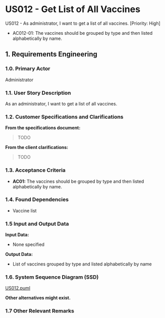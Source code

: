 # US012 - Get List of All Vaccines

US012 - As administrator, I want to get a list of all vaccines. [Priority: High]
- AC012-01: The vaccines should be grouped by type and then listed alphabetically by name.


## 1. Requirements Engineering

### 1.0. Primary Actor
Administrator

### 1.1. User Story Description
As an administrator, I want to get a list of all vaccines.

### 1.2. Customer Specifications and Clarifications

**From the specifications document:**

> TODO

**From the client clarifications:**

> TODO

### 1.3. Acceptance Criteria

* **AC01:** The vaccines should be grouped by type and then listed alphabetically by name.

### 1.4. Found Dependencies

* Vaccine list

### 1.5 Input and Output Data

**Input Data:**

* None specified

**Output Data:**

* List of vaccines grouped by type and listed alphabetically by name

### 1.6. System Sequence Diagram (SSD)
[US012.puml](US012.puml)

**Other alternatives might exist.**

### 1.7 Other Relevant Remarks
